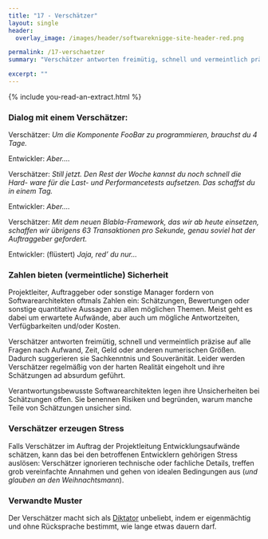 ```yaml
---
title: "17 - Verschätzer"
layout: single
header:
  overlay_image: /images/header/softwareknigge-site-header-red.png

permalink: /17-verschaetzer
summary: "Verschätzer antworten freimütig, schnell und vermeintlich präzise auf alle Fragen nach Aufwand, Zeit, Geld oder anderen numerischen Größen. Dadurch suggerieren sie Sachkenntnis und Souveränität. Leider werden Verschätzer regelmäßig von der harten Realität eingeholt und ihre Schätzungen _ad absurdum_ geführt."

excerpt: ""
---
```

{% include you-read-an-extract.html %}



### Dialog mit einem Verschätzer:

Verschätzer: _Um die Komponente FooBar zu programmieren, brauchst du 4
Tage._

Entwickler: _Aber...._

Verschätzer: _Still jetzt. Den Rest der Woche kannst du noch schnell die Hard- ware für die Last- und Performancetests aufsetzen. Das schaffst du in einem Tag._

Entwickler: _Aber...._

Verschätzer: _Mit dem neuen Blabla-Framework, das wir ab heute einsetzen, schaffen wir übrigens 63 Transaktionen pro Sekunde, genau soviel hat der Auftraggeber gefordert._

Entwickler: (flüstert) _Jaja, red’ du nur..._


### Zahlen bieten (vermeintliche) Sicherheit

Projektleiter, Auftraggeber oder sonstige Manager fordern von Softwarearchitekten oftmals Zahlen ein: Schätzungen, Bewertungen oder sonstige quantitative Aussagen zu allen möglichen Themen. Meist geht es dabei um erwartete Aufwände, aber auch um mögliche Antwortzeiten, Verfügbarkeiten und/oder Kosten.

Verschätzer antworten freimütig, schnell und vermeintlich präzise auf alle Fragen nach Aufwand, Zeit, Geld oder anderen numerischen Größen. Dadurch suggerieren sie Sachkenntnis und Souveränität. Leider werden Verschätzer regelmäßig von der harten Realität eingeholt und ihre Schätzungen ad absurdum geführt.

Verantwortungsbewusste Softwarearchitekten legen ihre Unsicherheiten bei Schätzungen offen. Sie benennen Risiken und begründen, warum manche Teile von Schätzungen unsicher sind.

### Verschätzer erzeugen Stress
Falls Verschätzer im Auftrag der Projektleitung Entwicklungsaufwände schätzen, kann das bei den betroffenen Entwicklern gehörigen Stress auslösen: Verschätzer ignorieren technische oder fachliche Details, treffen grob vereinfachte
Annahmen und gehen von idealen Bedingungen aus
(_und glauben an den Weihnachtsmann_).


### Verwandte Muster

Der Verschätzer macht sich als [Diktator](/05-diktator) unbeliebt, indem er eigenmächtig und ohne Rücksprache bestimmt, wie lange etwas dauern darf.
